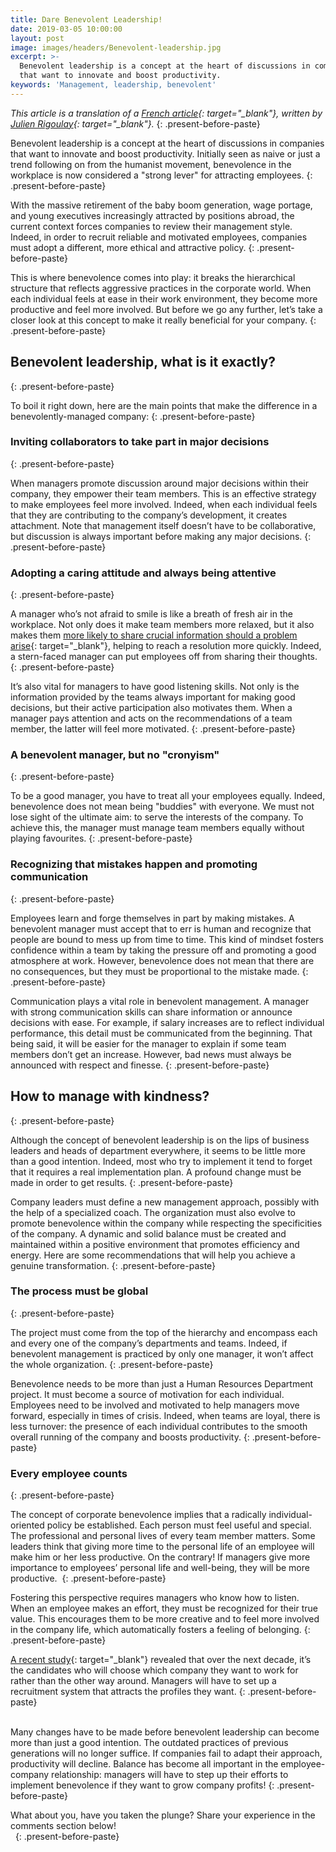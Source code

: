 ```yaml
---
title: Dare Benevolent Leadership!
date: 2019-03-05 10:00:00
layout: post
image: images/headers/Benevolent-leadership.jpg
excerpt: >-
  Benevolent leadership is a concept at the heart of discussions in companies
  that want to innovate and boost productivity.
keywords: 'Management, leadership, benevolent'
---
```


*This article is a translation of a [French article](https://www.linkedin.com/pulse/osez-le-management-bienveillant-julien-rigoulay/){: target="_blank"}, written by [Julien Rigoulay](https://www.linkedin.com/in/julienrigoulay/){: target="_blank"}.*
{: .present-before-paste}

Benevolent leadership is a concept at the heart of discussions in companies that want to innovate and boost productivity. Initially seen as naive or just a trend following on from the humanist movement, benevolence in the workplace is now considered a "strong lever" for attracting employees.
{: .present-before-paste}

With the massive retirement of the baby boom generation, wage portage, and young executives increasingly attracted by positions abroad, the current context forces companies to review their management style. Indeed, in order to recruit reliable and motivated employees, companies must adopt a different, more ethical and attractive policy.
{: .present-before-paste}

This is where benevolence comes into play: it breaks the hierarchical structure that reflects aggressive practices in the corporate world. When each individual feels at ease in their work environment, they become more productive and feel more involved. But before we go any further, let’s take a closer look at this concept to make it really beneficial for your company.
{: .present-before-paste}

## Benevolent leadership, what is it exactly?
{: .present-before-paste}

To boil it right down, here are the main points that make the difference in a benevolently-managed company:
{: .present-before-paste}

### Inviting collaborators to take part in major decisions
{: .present-before-paste}

When managers promote discussion around major decisions within their company, they empower their team members. This is an effective strategy to make employees feel more involved. Indeed, when each individual feels that they are contributing to the company’s development, it creates attachment. Note that management itself doesn’t have to be collaborative, but discussion is always important before making any major decisions.
{: .present-before-paste}

### Adopting a caring attitude and always being attentive
{: .present-before-paste}

A manager who’s not afraid to smile is like a breath of fresh air in the workplace. Not only does it make team members more relaxed, but it also makes them [more likely to share crucial information should a problem arise](https://www.teammood.com/en/get-feedback/){: target="_blank"}, helping to reach a resolution more quickly. Indeed, a stern-faced manager can put employees off from sharing their thoughts. 
{: .present-before-paste}

It’s also vital for managers to have good listening skills. Not only is the information provided by the teams always important for making good decisions, but their active participation also motivates them. When a manager pays attention and acts on the recommendations of a team member, the latter will feel more motivated.
{: .present-before-paste}

### A benevolent manager, but no "cronyism"
{: .present-before-paste}

To be a good manager, you have to treat all your employees equally. Indeed, benevolence does not mean being "buddies" with everyone. We must not lose sight of the ultimate aim: to serve the interests of the company. To achieve this, the manager must manage team members equally without playing favourites.
{: .present-before-paste}

### Recognizing that mistakes happen and promoting communication
{: .present-before-paste}

Employees learn and forge themselves in part by making mistakes. A benevolent manager must accept that to err is human and recognize that people are bound to mess up from time to time. This kind of mindset fosters confidence within a team by taking the pressure off and promoting a good atmosphere at work. However, benevolence does not mean that there are no consequences, but they must be proportional to the mistake made.
{: .present-before-paste}

Communication plays a vital role in benevolent management. A manager with strong communication skills can share information or announce decisions with ease. For example, if salary increases are to reflect individual performance, this detail must be communicated from the beginning. That being said, it will be easier for the manager to explain if some team members don’t get an increase. However, bad news must always be announced with respect and finesse.
{: .present-before-paste}

## How to manage with kindness?
{: .present-before-paste}

Although the concept of benevolent leadership is on the lips of business leaders and heads of department everywhere, it seems to be little more than a good intention. Indeed, most who try to implement it tend to forget that it requires a real implementation plan. A profound change must be made in order to get results.
{: .present-before-paste}

Company leaders must define a new management approach, possibly with the help of a specialized coach. The organization must also evolve to promote benevolence within the company while respecting the specificities of the company. A dynamic and solid balance must be created and maintained within a positive environment that promotes efficiency and energy. Here are some recommendations that will help you achieve a genuine transformation.
{: .present-before-paste}

### The process must be global
{: .present-before-paste}

The project must come from the top of the hierarchy and encompass each and every one of the company’s departments and teams. Indeed, if benevolent management is practiced by only one manager, it won’t affect the whole organization.
{: .present-before-paste}

Benevolence needs to be more than just a Human Resources Department project. It must become a source of motivation for each individual. Employees need to be involved and motivated to help managers move forward, especially in times of crisis. Indeed, when teams are loyal, there is less turnover: the presence of each individual contributes to the smooth overall running of the company and boosts productivity.
{: .present-before-paste}

### Every employee counts 
{: .present-before-paste}

The concept of corporate benevolence implies that a radically individual-oriented policy be established. Each person must feel useful and special. The professional and personal lives of every team member matters. Some leaders think that giving more time to the personal life of an employee will make him or her less productive. On the contrary! If managers give more importance to employees’ personal life and well-being, they will be more productive. 
{: .present-before-paste}

Fostering this perspective requires managers who know how to listen. When an employee makes an effort, they must be recognized for their true value. This encourages them to be more creative and to feel more involved in the company life, which automatically fosters a feeling of belonging.
{: .present-before-paste}

[A recent study](https://www.google.com/url?q=https://www.shrm.org/resourcesandtools/hr-topics/talent-acquisition/pages/candidates-choose-jobs-company-culture.aspx&amp;sa=D&amp;ust=1551799259820000&amp;usg=AFQjCNE0IoSYdUT4c6-ZTb9PW72EXdbyow){: target="_blank"} revealed that over the next decade, it’s the candidates who will choose which company they want to work for rather than the other way around. Managers will have to set up a recruitment system that attracts the profiles they want.
{: .present-before-paste}

<br>Many changes have to be made before benevolent leadership can become more than just a good intention. The outdated practices of previous generations will no longer suffice. If companies fail to adapt their approach, productivity will decline. Balance has become all important in the employee-company relationship: managers will have to step up their efforts to implement benevolence if they want to grow company profits!
{: .present-before-paste}

What about you, have you taken the plunge? Share your experience in the comments section below!<br> 
{: .present-before-paste}